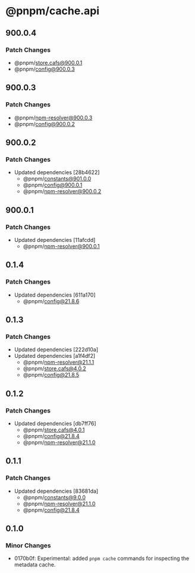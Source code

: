 # @pnpm/cache.api

## 900.0.4

### Patch Changes

- @pnpm/store.cafs@900.0.1
- @pnpm/config@900.0.3

## 900.0.3

### Patch Changes

- @pnpm/npm-resolver@900.0.3
- @pnpm/config@900.0.2

## 900.0.2

### Patch Changes

- Updated dependencies [28b4622]
  - @pnpm/constants@901.0.0
  - @pnpm/config@900.0.1
  - @pnpm/npm-resolver@900.0.2

## 900.0.1

### Patch Changes

- Updated dependencies [11afcdd]
  - @pnpm/npm-resolver@900.0.1

## 0.1.4

### Patch Changes

- Updated dependencies [611a170]
  - @pnpm/config@21.8.6

## 0.1.3

### Patch Changes

- Updated dependencies [222d10a]
- Updated dependencies [a1f4df2]
  - @pnpm/npm-resolver@21.1.1
  - @pnpm/store.cafs@4.0.2
  - @pnpm/config@21.8.5

## 0.1.2

### Patch Changes

- Updated dependencies [db7ff76]
  - @pnpm/store.cafs@4.0.1
  - @pnpm/config@21.8.4
  - @pnpm/npm-resolver@21.1.0

## 0.1.1

### Patch Changes

- Updated dependencies [83681da]
  - @pnpm/constants@9.0.0
  - @pnpm/npm-resolver@21.1.0
  - @pnpm/config@21.8.4

## 0.1.0

### Minor Changes

- 0170b0f: Experimental: added `pnpm cache` commands for inspecting the metadata cache.

